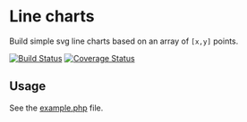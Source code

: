 Line charts
=============

Build simple svg line charts based on an array of `[x,y]` points.

[![Build Status](https://travis-ci.org/ckressibucher/linecharts.svg?branch=master)](https://travis-ci.org/ckressibucher/linecharts) [![Coverage Status](https://coveralls.io/repos/github/ckressibucher/linecharts/badge.svg?branch=master)](https://coveralls.io/github/ckressibucher/linecharts?branch=master)

## Usage

See the [example.php](blob/master/example.php) file.
